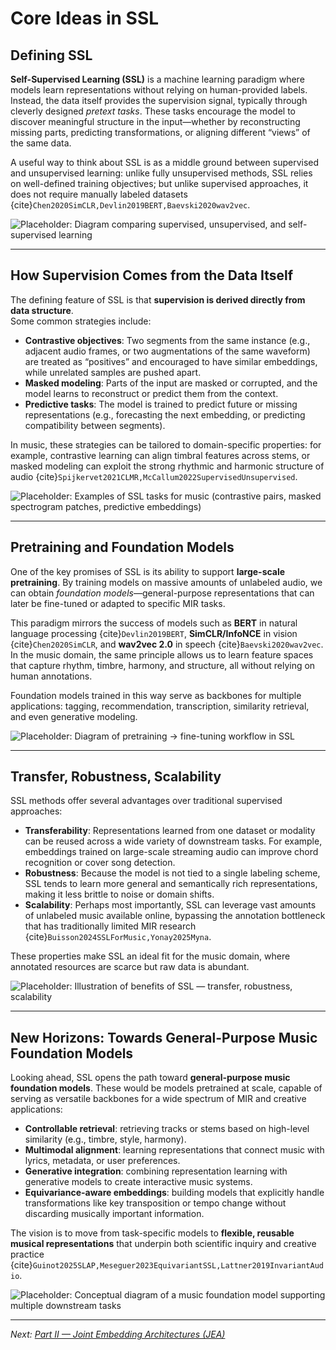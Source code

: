 # Core Ideas in SSL

## Defining SSL

**Self-Supervised Learning (SSL)** is a machine learning paradigm where models learn representations without relying on human-provided labels. Instead, the data itself provides the supervision signal, typically through cleverly designed *pretext tasks*. These tasks encourage the model to discover meaningful structure in the input—whether by reconstructing missing parts, predicting transformations, or aligning different “views” of the same data.  

A useful way to think about SSL is as a middle ground between supervised and unsupervised learning: unlike fully unsupervised methods, SSL relies on well-defined training objectives; but unlike supervised approaches, it does not require manually labeled datasets {cite}`Chen2020SimCLR,Devlin2019BERT,Baevski2020wav2vec`.  

![Placeholder: Diagram comparing supervised, unsupervised, and self-supervised learning](path/to/placeholder_ssl_definition.png)

---

## How Supervision Comes from the Data Itself

The defining feature of SSL is that **supervision is derived directly from data structure**.  
Some common strategies include:  

- **Contrastive objectives**: Two segments from the same instance (e.g., adjacent audio frames, or two augmentations of the same waveform) are treated as “positives” and encouraged to have similar embeddings, while unrelated samples are pushed apart.  
- **Masked modeling**: Parts of the input are masked or corrupted, and the model learns to reconstruct or predict them from the context.  
- **Predictive tasks**: The model is trained to predict future or missing representations (e.g., forecasting the next embedding, or predicting compatibility between segments).  

In music, these strategies can be tailored to domain-specific properties: for example, contrastive learning can align timbral features across stems, or masked modeling can exploit the strong rhythmic and harmonic structure of audio {cite}`Spijkervet2021CLMR,McCallum2022SupervisedUnsupervised`.  

![Placeholder: Examples of SSL tasks for music (contrastive pairs, masked spectrogram patches, predictive embeddings)](path/to/placeholder_ssl_tasks.png)

---

## Pretraining and Foundation Models

One of the key promises of SSL is its ability to support **large-scale pretraining**. By training models on massive amounts of unlabeled audio, we can obtain *foundation models*—general-purpose representations that can later be fine-tuned or adapted to specific MIR tasks.  

This paradigm mirrors the success of models such as **BERT** in natural language processing {cite}`Devlin2019BERT`, **SimCLR/InfoNCE** in vision {cite}`Chen2020SimCLR`, and **wav2vec 2.0** in speech {cite}`Baevski2020wav2vec`. In the music domain, the same principle allows us to learn feature spaces that capture rhythm, timbre, harmony, and structure, all without relying on human annotations.  

Foundation models trained in this way serve as backbones for multiple applications: tagging, recommendation, transcription, similarity retrieval, and even generative modeling.  

![Placeholder: Diagram of pretraining → fine-tuning workflow in SSL](path/to/placeholder_pretraining_pipeline.png)

---

## Transfer, Robustness, Scalability

SSL methods offer several advantages over traditional supervised approaches:  

- **Transferability**: Representations learned from one dataset or modality can be reused across a wide variety of downstream tasks. For example, embeddings trained on large-scale streaming audio can improve chord recognition or cover song detection.  
- **Robustness**: Because the model is not tied to a single labeling scheme, SSL tends to learn more general and semantically rich representations, making it less brittle to noise or domain shifts.  
- **Scalability**: Perhaps most importantly, SSL can leverage vast amounts of unlabeled music available online, bypassing the annotation bottleneck that has traditionally limited MIR research {cite}`Buisson2024SSLForMusic,Yonay2025Myna`.  

These properties make SSL an ideal fit for the music domain, where annotated resources are scarce but raw data is abundant.  

![Placeholder: Illustration of benefits of SSL — transfer, robustness, scalability](path/to/placeholder_ssl_benefits.png)

---

## New Horizons: Towards General-Purpose Music Foundation Models

Looking ahead, SSL opens the path toward **general-purpose music foundation models**. These would be models pretrained at scale, capable of serving as versatile backbones for a wide spectrum of MIR and creative applications:  

- **Controllable retrieval**: retrieving tracks or stems based on high-level similarity (e.g., timbre, style, harmony).  
- **Multimodal alignment**: learning representations that connect music with lyrics, metadata, or user preferences.  
- **Generative integration**: combining representation learning with generative models to create interactive music systems.  
- **Equivariance-aware embeddings**: building models that explicitly handle transformations like key transposition or tempo change without discarding musically important information.  

The vision is to move from task-specific models to **flexible, reusable musical representations** that underpin both scientific inquiry and creative practice {cite}`Guinot2025SLAP,Meseguer2023EquivariantSSL,Lattner2019InvariantAudio`.  

![Placeholder: Conceptual diagram of a music foundation model supporting multiple downstream tasks](path/to/placeholder_music_foundation_model.png)

---

*Next: [Part II — Joint Embedding Architectures (JEA)](../part2_jea/conceptual_overview.md)*
